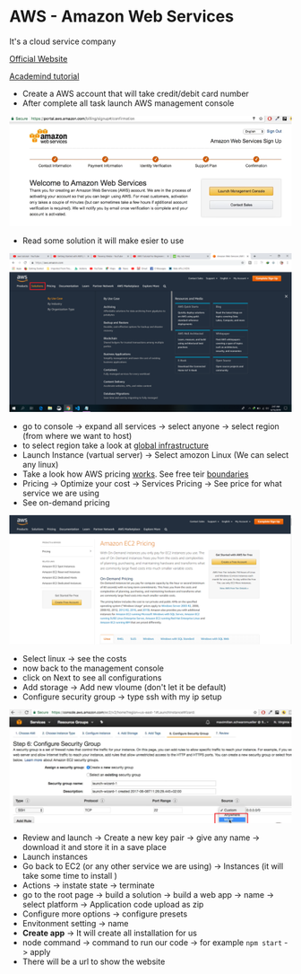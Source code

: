 # AWS - Amazon Web Services

It's a cloud service company

[Official Website](https://aws.amazon.com/)

[Academind tutorial](https://www.youtube.com/watch?v=ubCNZRNjhyo)

 - Create a AWS account that will take credit/debit card number
 - After complete all task launch AWS management console

![Management console](img/management_console.png)

 - Read some solution it will make esier to use

![solution](/img/solution.png)

 - go to console -> expand all services -> select anyone -> select region (from where we want to host)
 - to select region take a look at [global infrastructure](https://aws.amazon.com/about-aws/global-infrastructure/?hp=tile&tile=map)
 - Launch Instance (vartual server) -> Select amozon Linux (We can select any linux)
 - Take a look how AWS pricing [works](https://aws.amazon.com/pricing/?nc2=h_ql_pr). See free teir [boundaries](https://aws.amazon.com/free/?all-free-tier.sort-by=item.additionalFields.SortRank&all-free-tier.sort-order=asc&awsf.Free%20Tier%20Types=categories%23featured)
 - Pricing -> Optimize your cost -> Services Pricing -> See price for what service we are using
 - See on-demand pricing

![pricing](img/pricing.png)

 - Select linux -> see the costs
 - now back to the management console
 - click on Next to see all configurations
 - Add storage -> Add new vloume (don't let it be default)
 - Configure security group -> type ssh with my ip setup

![ip](img/ip.png)

 - Review and launch -> Create a new key pair -> give any name ->  download it and store it in a save place
 - Launch instances
 - Go back to EC2 (or any other service we are using) -> Instances (it will take some time to install )
 - Actions -> instate state -> terminate
 - go to the root page -> build a solution -> build a web app -> name -> select platform -> Application  code upload as zip
 - Configure more options -> configure presets
 - Envitonment setting -> name 
 - **Create app** -> It will create all installation for us
 - node command -> command to run our code -> for example `npm start` -> apply
 - There will be a url to show the website
